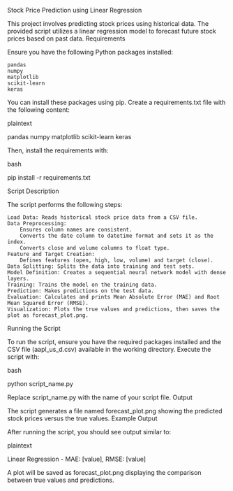 Stock Price Prediction using Linear Regression

This project involves predicting stock prices using historical data. The provided script utilizes a linear regression model to forecast future stock prices based on past data.
Requirements

Ensure you have the following Python packages installed:

    pandas
    numpy
    matplotlib
    scikit-learn
    keras

You can install these packages using pip. Create a requirements.txt file with the following content:

plaintext

pandas
numpy
matplotlib
scikit-learn
keras

Then, install the requirements with:

bash

pip install -r requirements.txt

Script Description

The script performs the following steps:

    Load Data: Reads historical stock price data from a CSV file.
    Data Preprocessing:
        Ensures column names are consistent.
        Converts the date column to datetime format and sets it as the index.
        Converts close and volume columns to float type.
    Feature and Target Creation:
        Defines features (open, high, low, volume) and target (close).
    Data Splitting: Splits the data into training and test sets.
    Model Definition: Creates a sequential neural network model with dense layers.
    Training: Trains the model on the training data.
    Prediction: Makes predictions on the test data.
    Evaluation: Calculates and prints Mean Absolute Error (MAE) and Root Mean Squared Error (RMSE).
    Visualization: Plots the true values and predictions, then saves the plot as forecast_plot.png.

Running the Script

To run the script, ensure you have the required packages installed and the CSV file (aapl_us_d.csv) available in the working directory. Execute the script with:

bash

python script_name.py

Replace script_name.py with the name of your script file.
Output

The script generates a file named forecast_plot.png showing the predicted stock prices versus the true values.
Example Output

After running the script, you should see output similar to:

plaintext

Linear Regression - MAE: [value], RMSE: [value]

A plot will be saved as forecast_plot.png displaying the comparison between true values and predictions.
